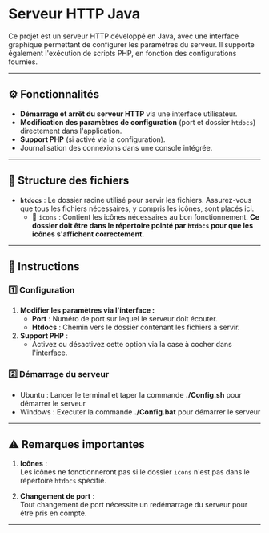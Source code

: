 # Serveur HTTP Java

Ce projet est un serveur HTTP développé en Java, avec une interface graphique permettant de configurer les paramètres du serveur. Il supporte également l'exécution de scripts PHP, en fonction des configurations fournies.

---

## ⚙️ Fonctionnalités

- **Démarrage et arrêt du serveur HTTP** via une interface utilisateur.
- **Modification des paramètres de configuration** (port et dossier `htdocs`) directement dans l'application.
- **Support PHP** (si activé via la configuration).
- Journalisation des connexions dans une console intégrée.

---

## 📁 Structure des fichiers

- **`htdocs`** : Le dossier racine utilisé pour servir les fichiers. Assurez-vous que tous les fichiers nécessaires, y compris les icônes, sont placés ici.
  - 📂 `icons` : Contient les icônes nécessaires au bon fonctionnement. **Ce dossier doit être dans le répertoire pointé par `htdocs` pour que les icônes s'affichent correctement.**

---

## 🔧 Instructions

### 1️⃣ Configuration

1. **Modifier les paramètres via l'interface :**
   - **Port** : Numéro de port sur lequel le serveur doit écouter.
   - **Htdocs** : Chemin vers le dossier contenant les fichiers à servir.
2. **Support PHP** :
   - Activez ou désactivez cette option via la case à cocher dans l'interface.

### 2️⃣ Démarrage du serveur

- Ubuntu : Lancer le terminal et taper la commande **./Config.sh** pour démarrer le serveur
- Windows : Executer la commande **./Config.bat** pour démarrer le serveur

---

## ⚠️ Remarques importantes

1. **Icônes** :  
   Les icônes ne fonctionneront pas si le dossier `icons` n'est pas dans le répertoire `htdocs` spécifié.

2. **Changement de port** :  
   Tout changement de port nécessite un redémarrage du serveur pour être pris en compte.

---
